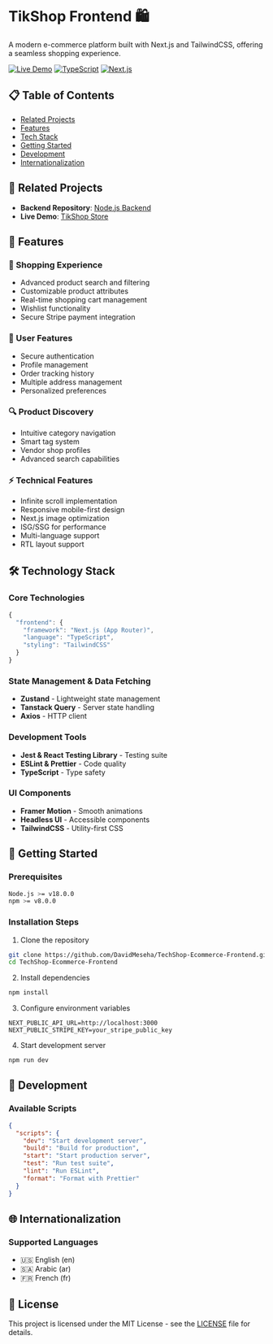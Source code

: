 # TikShop Frontend 🛍️

A modern e-commerce platform built with Next.js and TailwindCSS, offering a seamless shopping experience.

[![Live Demo](https://img.shields.io/badge/demo-live-green)](https://techshop-commerce.vercel.app/)
[![TypeScript](https://img.shields.io/badge/TypeScript-007ACC?logo=typescript&logoColor=white)](https://www.typescriptlang.org/)
[![Next.js](https://img.shields.io/badge/Next.js-black?logo=next.js&logoColor=white)](https://nextjs.org/)

## 📋 Table of Contents
- [Related Projects](#-related-projects)
- [Features](#-features)
- [Tech Stack](#-technology-stack)
- [Getting Started](#-getting-started)
- [Development](#-development)
- [Internationalization](#-internationalization)

## 🔗 Related Projects

- **Backend Repository**: [Node.js Backend](https://github.com/DavidMeseha/allInOne-myShop-back)
- **Live Demo**: [TikShop Store](https://techshop-commerce.vercel.app/)

## 🎯 Features

### 🛒 Shopping Experience
- Advanced product search and filtering
- Customizable product attributes
- Real-time shopping cart management
- Wishlist functionality
- Secure Stripe payment integration

### 👤 User Features
- Secure authentication
- Profile management
- Order tracking history
- Multiple address management
- Personalized preferences

### 🔍 Product Discovery
- Intuitive category navigation
- Smart tag system
- Vendor shop profiles
- Advanced search capabilities

### ⚡ Technical Features
- Infinite scroll implementation
- Responsive mobile-first design
- Next.js image optimization
- ISG/SSG for performance
- Multi-language support
- RTL layout support

## 🛠️ Technology Stack

### Core Technologies
```typescript
{
  "frontend": {
    "framework": "Next.js (App Router)",
    "language": "TypeScript",
    "styling": "TailwindCSS"
  }
}
```

### State Management & Data Fetching
- **Zustand** - Lightweight state management
- **Tanstack Query** - Server state handling
- **Axios** - HTTP client

### Development Tools
- **Jest & React Testing Library** - Testing suite
- **ESLint & Prettier** - Code quality
- **TypeScript** - Type safety

### UI Components
- **Framer Motion** - Smooth animations
- **Headless UI** - Accessible components
- **TailwindCSS** - Utility-first CSS

## 🚀 Getting Started

### Prerequisites
```bash
Node.js >= v18.0.0
npm >= v8.0.0
```

### Installation Steps

1. Clone the repository
```bash
git clone https://github.com/DavidMeseha/TechShop-Ecommerce-Frontend.git
cd TechShop-Ecommerce-Frontend
```

2. Install dependencies
```bash
npm install
```

3. Configure environment variables
```env
NEXT_PUBLIC_API_URL=http://localhost:3000
NEXT_PUBLIC_STRIPE_KEY=your_stripe_public_key
```

4. Start development server
```bash
npm run dev
```

## 🧪 Development

### Available Scripts
```json
{
  "scripts": {
    "dev": "Start development server",
    "build": "Build for production",
    "start": "Start production server",
    "test": "Run test suite",
    "lint": "Run ESLint",
    "format": "Format with Prettier"
  }
}
```

## 🌐 Internationalization

### Supported Languages
- 🇺🇸 English (en)
- 🇸🇦 Arabic (ar)
- 🇫🇷 French (fr)

## 📝 License

This project is licensed under the MIT License - see the [LICENSE](LICENSE) file for details.